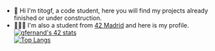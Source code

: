 - 🫡 Hi I'm titogf, a code student, here you will find my projects already finished or under construction.
- 👨🏽‍💻 I'm also a student from <a href="https://profile.intra.42.fr/users/gfernand">42 Madrid</a> and here is my profile.
<a href="https://profile.intra.42.fr/users/gfernand"><img src="https://badge42.vercel.app/api/v2/claflcrzb01030fl3j805opew/stats?cursusId=21&coalitionId=64" alt="gfernand's 42 stats" /></a><br>
[![Top Langs](https://github-readme-stats.vercel.app/api/top-langs/?username=titogf&layout=compact)](https://github.com/titogf?tab=repositories)
